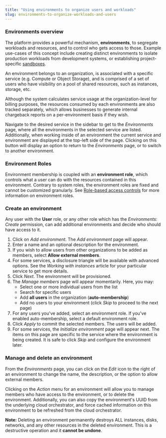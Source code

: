```yaml
---
title: "Using environments to organize users and workloads"
slug: environments-to-organize-workloads-and-users
---
```



### Environments overview

The platform provides a powerful mechanism, **environments**, to segregate workloads and resources, and to control who gets access to those. Example use-cases of this concept include creating distinct environments to isolate production workloads from development systems, or establishing project-specific [sandboxes](https://en.wikipedia.org/wiki/Sandbox_%28computer_security%29).

An environment belongs to an organization, is associated with a specific service (e.g. Compute or Object Storage), and is comprised of a set of users who have visibility on a pool of shared resources, such as instances, storage, etc.

Although the system calculates service usage at the organization-level for billing purposes, the resources consumed by each environments are also tracked separately, which allows businesses to generate internal chargeback reports on a per-environment basis if they wish.

Navigate to the desired service in the sidebar to get to the *Environments* page, where all the environments in the selected service are listed.  Additionally, when working inside of an environment the current service and environment are displayed at the top-left side of the page.  Clicking on this button will display an option to return to the *Environments* page, or to switch to another environment.

### Environment Roles

Environment membership is coupled with an **environment role**, which controls what a user can do with the resources contained in this environment. Contrary to system roles, the environment roles are fixed and cannot be customized granularly.  See [Role-based access controls](../administration/rbac.md) for more information on environment roles.

### Create an environment

Any user with the **User** role, or any other role which has the *Environments: Create* permission, can add additional environments and decide who should have access to it.

1. Click on *Add environment*.  The *Add environment* page will appear.
1. Enter a name and an optional description for the environment.
1. If you wish to allow users from other organizations to be added as members, select **Allow external members**.
1. For some services, a disclosure triangle will be available with advanced options.  See the *Working with instances* article for your particular service to get more details. <!-- This is inaccurate, needs to be addressed. -->
1. Click *Next*.  The environment will be provisioned.
1. The *Manage members* page will appear momentarily.  Here, you may:
   - Select one or more individual users from the list
   - Search for specific users
   - Add **all users** in the organization (**auto-membership**)
   - Add no users to your environment (click *Skip* to proceed to the next page)
1. For any users you've added, select an environment role.  If you've enabled auto-membership, select a default environment role.
1. Click *Apply* to commit the selected members.  The users will be added.
1. For some services, the *Initialize environment* page will appear next. The items on this page are specific to the service where the environment is being created. It is safe to click *Skip* and configure the environment later.

<!-- This needs to be moved to a CloudStack article: Here, you may:
   - Configure an isolated network with no access to any other subnet, nor to the public Internet
   - Configure one, two, or three VPCs.  See [What is a VPC](../cloudstack-compute-service/what-is-a-vpc.md) for more information on VPCs
   - Configure no network (click *Skip* to finish creating the environment)
1. If you've chosen to create one or more networks, enter the requested parameters for the networks to be created.
1. Click *Initialize*.
1. The networks will be created and you will be returned to the *Environments* page. -->

### Manage and delete an environment

From the *Environments* page, you can click on the *Edit* icon to the right of an environment to change the name, the description, or the option to allow external members.

Clicking on the *Action* menu for an environment will allow you to manage members who have access to the environment, or to delete the environment.  Additionally, you can also copy the environment's UUID from the underlying cloud orchestrator, and force cached information on this environment to be refreshed from the cloud orchestrator.

**Note:** Deleting an environment permanently destroys ALL instances, disks, networks, and any other resources in the deleted environment.  This is a destructive operation and it **cannot be undone**.
